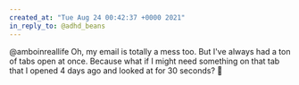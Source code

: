 ```yaml
---
created_at: "Tue Aug 24 00:42:37 +0000 2021"
in_reply_to: @adhd_beans
---
```


@amboinreallife Oh, my email is totally a mess too. But I've always had a ton of tabs open at once. Because what if I might need something on that tab that I opened 4 days ago and looked at for 30 seconds? 🤣